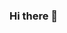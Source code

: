 ### Hi there 👋

<!--
**Miminiverse/miminiverse**.

Here are some ideas to get you started:

- 🔭 I’m currently working on ...jkashdjkhaskd
- 🌱 I’m currently learning ...
- 👯 I’m looking to collaborate on ...
- 🤔 I’m looking for help with ...
- 💬 Ask me about ...
- 📫 How to reach me: ...
- 😄 Pronouns: ...
- ⚡ Fun fact: ...
-->

